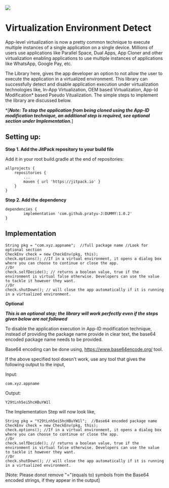 [![](https://jitpack.io/v/pratyu-J/DUMMY.svg)](https://jitpack.io/#pratyu-J/DUMMY)
# Virtualization Environment Detect

App-level virtualization is now a pretty common technique to execute multiple instances of a single application on a single device. Millions of users use applications like Parallel Space, Dual Apps, App Cloner and other virtualization enabling applications to use multiple instances of applications like WhatsApp, Google Pay, etc.

The Library here, gives the app developer an option to not allow the user to execute the application in a virtualized environment. This library can successfully detect and disable application execution under virtualization technologies like, In-App Virtualization, OEM based Virtualization, App-Id Modification* based Pseudo Vitualization.
The simple steps to implement the library are discussed below.

*[***Note: To stop the application from being cloned using the App-ID modification technique, an additional step is required, see optional section under Implementation.***]


## Setting up:

**Step 1. Add the JitPack repository to your build file**

Add it in your root build.gradle at the end of repositories:

	allprojects {
		repositories {
			...
			maven { url 'https://jitpack.io' }
		}
	}
  
 **Step 2. Add the dependency**
  
  	dependencies {
	        implementation 'com.github.pratyu-J:DUMMY:1.0.2'
	}

 ## Implementation
 
 	String pkg = "com.xyz.appname";  //full package name //Look for optional section 
	CheckEnv check = new CheckEnv(pkg, this);
	check.options(); //If in a virtual environment, it opens a dialog box where you can choose to continue or close the app.
	//Or 
	check.selfDecide(); // returns a boolean value, true if the environment is virtual false otherwise. Developers can use the value to tackle it however they want.
	//Or
	check.shutDown(); // will close the app automatically if it is running in a virtualized environment.

**Optional**

***This is an optional step; the library will work perfectly even if the steps given below are not followed***

To disable the application execution in App-ID modification technique, instead of providing the package name provide in clear text, the base64 encoded package name needs to be provided.

Base64 encoding can be done using, https://www.base64encode.org/ tool.

If the above specified tool doesn't work, use any tool that gives the following output to the input,

Input:
```
com.xyz.appname
```
Output: 
```
Y29tLnh5ei5hcHBuYW1l
```

The Implementation Step will now look like,

	String pkg = "Y29tLnh5ei5hcHBuYW1l";  //Base64 encoded package name
	CheckEnv check = new CheckEnv(pkg, this);
	check.options(); //If in a virtual environment, it opens a dialog box where you can choose to continue or close the app.
	//Or 
	check.selfDecide(); // returns a boolean value, true if the environment is virtual false otherwise. Developers can use the value to tackle it however they want.
	//Or
	check.shutDown(); // will close the app automatically if it is running in a virtualized environment.
	
[Note: Please donot remove "="(equals to) symbols from the Base64 encoded strings, if they appear in the output]
